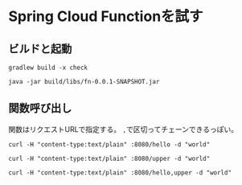 # Spring Cloud Functionを試す

## ビルドと起動

```console
gradlew build -x check

java -jar build/libs/fn-0.0.1-SNAPSHOT.jar
```

## 関数呼び出し

関数はリクエストURLで指定する。
`,`で区切ってチェーンできるっぽい。

```console
curl -H "content-type:text/plain" :8080/hello -d "world"

curl -H "content-type:text/plain" :8080/upper -d "world"

curl -H "content-type:text/plain" :8080/hello,upper -d "world"
```

